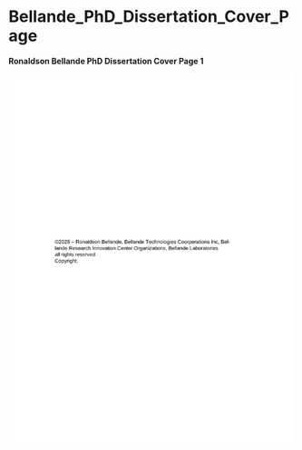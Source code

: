# Bellande_PhD_Dissertation_Cover_Page

**Ronaldson Bellande PhD Dissertation Cover Page 1**

![Ronaldson Bellande PhD Dissertation Cover Page 1](Ronaldson_Bellande_PhD_Dissertation_Page1.png)
